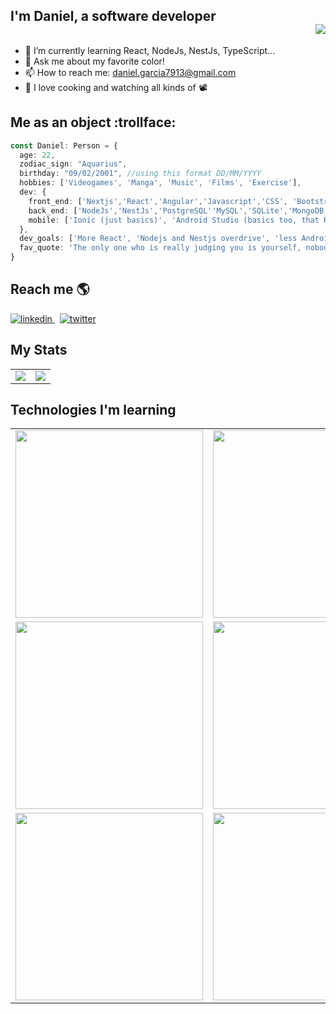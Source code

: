 ## I'm Daniel, a software developer <div align = 'right'>![](https://komarev.com/ghpvc/?username=danielgarcia-09&color=blue)</div>
- 🌱 I’m currently learning React, NodeJs, NestJs, TypeScript... 
- 💬 Ask me about my favorite color!
- 📫 How to reach me: daniel.garcia7913@gmail.com
- 🥘 I love cooking and watching all kinds of 📽️


## Me as an object :trollface:
```ts
const Daniel: Person = {
  age: 22,
  zodiac_sign: "Aquarius",
  birthday: "09/02/2001", //using this format DD/MM/YYYY
  hobbies: ['Videogames', 'Manga', 'Music', 'Films', 'Exercise'],
  dev: {
    front_end: ['Nextjs','React','Angular','Javascript','CSS', 'Bootstrap', 'Bulma'],
    back_end: ['NodeJs','NestJs','PostgreSQL''MySQL','SQLite','MongoDB', 'SQL Server'],
    mobile: ['Ionic (just basics)', 'Android Studio (basics too, that RAM Eater xD)']
  },
  dev_goals: ['More React', 'Nodejs and Nestjs overdrive', 'less Android Studio lmao'],
  fav_quote: 'The only one who is really judging you is yourself, nobody else'
}
```

## Reach me 🌎
<p>
  <a href="https://www.linkedin.com/in/dgarcia0913/" rel="nofollow noreferrer">
    <img src="https://img.shields.io/badge/LinkedIn-0077B5?style=for-the-badge&logo=linkedin&logoColor=white" alt="linkedin">
  </a> &nbsp; 
  <a href="https://twitter.com/kanedaboi_" rel="nofollow noreferrer">
    <img src="https://img.shields.io/badge/Twitter-1DA1F2?style=for-the-badge&logo=twitter&logoColor=white" alt="twitter">
  </a>
</p>

## My Stats

  <center>
    <table>
      <td> <img src="https://github-readme-stats.vercel.app/api?username=danielgarcia-09&show_icons=true&theme=radical"> </td>
      <td> <img src="https://github-readme-stats.vercel.app/api/top-langs/?username=danielgarcia-09&theme=radical&layout=compact"> </td>
    </table>
  </center>


## Technologies I'm learning
  <center>
    <table>
      <tr>
          <td> <img width="300px" src="https://upload.wikimedia.org/wikipedia/commons/thumb/c/cf/Angular_full_color_logo.svg/800px-Angular_full_color_logo.svg.png"> </td>
          <td> <img width="300px" src="https://upload.wikimedia.org/wikipedia/commons/thumb/d/d9/Node.js_logo.svg/1024px-Node.js_logo.svg.png"> </td>
        <td> <img width="300px" src="https://d33wubrfki0l68.cloudfront.net/e937e774cbbe23635999615ad5d7732decad182a/26072/logo-small.ede75a6b.svg"> </td>
      </tr>
       <tr>
          <td> <img width="300px" src="https://upload.wikimedia.org/wikipedia/commons/thumb/d/db/Npm-logo.svg/1920px-Npm-logo.svg.png"> </td>
          <td> <img width="300px" src="https://upload.wikimedia.org/wikipedia/commons/thumb/4/4c/Typescript_logo_2020.svg/800px-Typescript_logo_2020.svg.png"></td>
        <td> <img width="300px" src="https://upload.wikimedia.org/wikipedia/commons/thumb/9/99/Unofficial_JavaScript_logo_2.svg/800px-Unofficial_JavaScript_logo_2.svg.png"> </td>
      </tr>
         <tr>
          <td> <img width="300px" src="https://upload.wikimedia.org/wikipedia/commons/thumb/a/a7/React-icon.svg/800px-React-icon.svg.png"> </td>
          <td> <img width="300px" src="https://upload.wikimedia.org/wikipedia/commons/7/79/Docker_%28container_engine%29_logo.png"></td>
      </tr>
    </table>
  </center>
